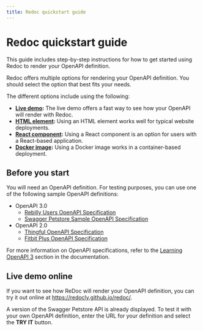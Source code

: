 ```yaml
---
title: Redoc quickstart guide
---
```


# Redoc quickstart guide

This guide includes step-by-step instructions for how to get started using
Redoc to render your OpenAPI definition.

Redoc offers multiple options for rendering your OpenAPI definition.
You should select the option that best fits your needs.

The different options include using the following:

- **[Live demo](/redoc/quickstart/live-demo.md):**
  The live demo offers a fast way to see how your OpenAPI will render with Redoc.
- **[HTML element](/redoc/quickstart/html.md):**
  Using an HTML element works well for typical website deployments.
- **[React component](/redoc/quickstart/react.md):**
  Using a React component is an option for users with a React-based application.
- **[Docker image](/redoc/quickstart/docker.md):**
  Using a Docker image works in a container-based deployment.

## Before you start

You will need an OpenAPI definition. For testing purposes, you can use one of the following sample OpenAPI definitions: 
- OpenAPI 3.0
    - [Rebilly Users OpenAPI Specification](https://raw.githubusercontent.com/Rebilly/api-definitions/master/openapi/users.yaml)
    - [Swagger Petstore Sample OpenAPI Specification](https://petstore3.swagger.io/api/v3/openapi.json)
- OpenAPI 2.0
    - [Thingful OpenAPI Specification](https://raw.githubusercontent.com/thingful/openapi-spec/master/spec/swagger.yaml)
    - [Fitbit Plus OpenAPI Specification](https://raw.githubusercontent.com/TwineHealth/TwineDeveloperDocs/master/spec/swagger.yaml)

For more information on OpenAPI specifications, refer to the [Learning OpenAPI 3](https://redoc.ly/docs/resources/learning-openapi/)
section in the documentation.

## Live demo online

If you want to see how ReDoc will render your OpenAPI definition, you can try it out online at https://redocly.github.io/redoc/.

A version of the Swagger Petstore API is already displayed.  To test it with your own OpenAPI definition, enter the URL for your
definition and select the **TRY IT** button.